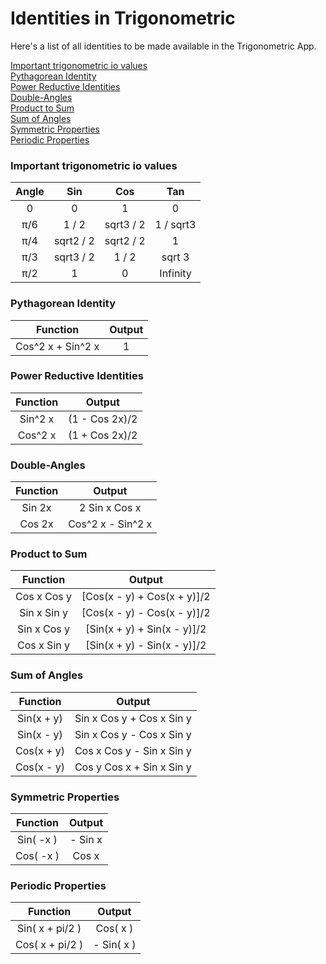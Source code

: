 # Identities in Trigonometric

Here's a list of all identities to be made available in the Trigonometric App.

[Important trigonometric io values](#important-trigonometric-io-values) <br>
[Pythagorean Identity](#pythagorean-identity) <br>
[Power Reductive Identities](#power-reductive-identities) <br>
[Double-Angles](#double-angles) <br>
[Product to Sum](#product-to-sum) <br>
[Sum of Angles](#sum-of-angles) <br>
[Symmetric Properties](#symmetric-properties) <br>
[Periodic Properties](#periodic-properties) <br>



### Important trigonometric io values

| Angle | Sin       | Cos       | Tan       |
|:-----:|:---------:|:---------:|:---------:|
| 0     | 0         | 1         | 0         |
| π/6   | 1 / 2     | sqrt3 / 2 | 1 / sqrt3 |
| π/4   | sqrt2 / 2 | sqrt2 / 2 | 1         |
| π/3   | sqrt3 / 2 | 1 / 2     | sqrt 3    |
| π/2   | 1         | 0         | Infinity  |


### Pythagorean Identity

| Function          | Output  |
|:-----------------:|:-------:|
| Cos^2 x + Sin^2 x | 1       |

### Power Reductive Identities

| Function  | Output          |
|:---------:|:---------------:|
| Sin^2 x   | (1 - Cos 2x)/2  |
| Cos^2 x   | (1 + Cos 2x)/2  |

### Double-Angles

| Function  | Output            |
|:---------:|:-----------------:|
| Sin 2x    | 2 Sin x Cos x     |
| Cos 2x    | Cos^2 x - Sin^2 x |

### Product to Sum

| Function    | Output                      |
|:-----------:|:---------------------------:|
| Cos x Cos y | [Cos(x - y) + Cos(x + y)]/2 |
| Sin x Sin y | [Cos(x - y) - Cos(x - y)]/2 |
| Sin x Cos y | [Sin(x + y) + Sin(x - y)]/2 |
| Cos x Sin y | [Sin(x + y) - Sin(x - y)]/2 |

### Sum of Angles

| Function    | Output                    |
|:-----------:|:-------------------------:|
| Sin(x + y)  | Sin x Cos y + Cos x Sin y |
| Sin(x - y)  | Sin x Cos y - Cos x Sin y |
| Cos(x + y)  | Cos x Cos y - Sin x Sin y |
| Cos(x - y)  | Cos y Cos x + Sin x Sin y |

### Symmetric Properties

| Function  | Output  |
|:---------:|:-------:|
| Sin( -x ) | - Sin x |
| Cos( -x ) | Cos x   |

### Periodic Properties

| Function        | Output      |
|:---------------:|:-----------:|
| Sin( x + pi/2 ) | Cos( x )    |
| Cos( x + pi/2 ) | - Sin( x )  |
